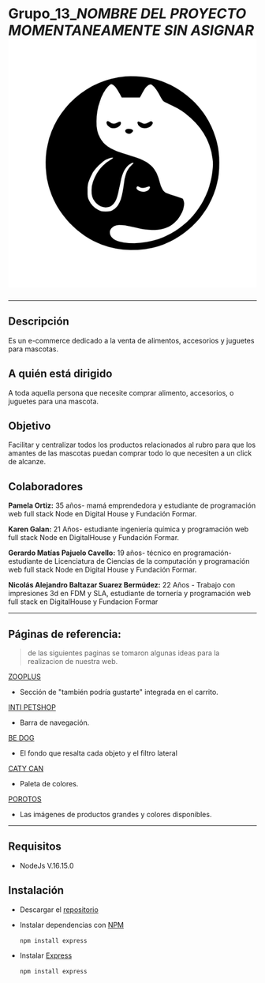 # Grupo_13_*NOMBRE DEL PROYECTO MOMENTANEAMENTE SIN ASIGNAR* ![logo](./public/img/logo.png)
---
## Descripción
Es un e-commerce dedicado a la venta de alimentos, accesorios y juguetes para mascotas. 

## A quién está dirigido
A toda aquella persona que necesite comprar alimento, accesorios, o juguetes para una mascota.

## Objetivo
Facilitar y centralizar todos los productos relacionados al rubro para que los amantes de las mascotas puedan comprar todo lo que necesiten a un click de alcanze.

## Colaboradores

  **Pamela Ortiz:** 35 años- mamá emprendedora y estudiante de programación web full stack Node en Digital House y Fundación Formar.
    
  **Karen Galan:** 21 Años- estudiante ingeniería química y programación web full stack Node en DigitalHouse y Fundación Formar.
    
  **Gerardo Matías Pajuelo Cavello:** 19 años- técnico en programación- estudiante de Licenciatura de Ciencias de la computación y programación web full stack Node en Digital House y Fundación Formar.
    
  **Nicolás Alejandro Baltazar Suarez Bermúdez:** 22 Años - Trabajo con impresiones 3d en FDM y SLA, estudiante de tornería y programación web full stack en DigitalHouse y Fundacion Formar

---
## Páginas de referencia:
> de las siguientes paginas se tomaron algunas ideas para la realizacion de nuestra web. 

[ZOOPLUS](https://www.zooplus.es)
- Sección de "también podría gustarte" integrada en el carrito.

[INTI PETSHOP](https://www.intipetshop.com.ar)
- Barra de navegación.

[BE DOG](https://www.be-dog.com) 
- El fondo que resalta cada objeto y el filtro lateral

[CATY CAN](https://www.catycan.com)
- Paleta de colores.

[POROTOS](https://porotos.com.ar)
- Las imágenes de productos grandes y colores disponibles.
---
## Requisitos
- NodeJs V.16.15.0

## Instalación
- Descargar el [repositorio](https://github.com/NicolasABSuarezB/Grupo_13_.git)
- Instalar dependencias con [NPM](https://www.npmjs.com/)

  `npm install express`  
- Instalar [Express](https://expressjs.com/es/)
   
  `npm install express`
